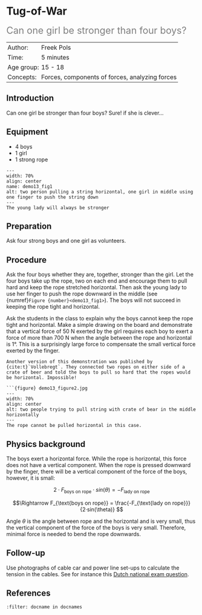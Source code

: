 # Tug-of-War
<span style="font-size: 25px; color: gray;">Can one girl be stronger than four boys?</span>
<table style="width: 100%; border-collapse: collapse; border: none;">
    <tr style="background-color: var(--background-color);">  
        <td style="text-align: left; padding: 3px; border: none; color: var(--text-color)">Author:</td>
        <td style="text-align: left; padding: 3px; border: none; color: var(--text-color)">Freek Pols</td>
    </tr>
    <tr style="background-color: var(--background-color);"> 
        <td style="text-align: left; padding: 3px; border: none; color: var(--text-color)">Time:</td>
        <td style="text-align: left; padding: 3px; border: none; color: var(--text-color)">5 minutes</td>
    </tr>
    <tr style="background-color: var(--background-color);"> 
        <td style="text-align: left; padding: 3px; border: none; color: var(--text-color)">Age group:</td>
        <td style="text-align: left; padding: 3px; border: none; color: var(--text-color)">15 - 18</td>
    </tr>
    <tr style="background-color: var(--background-color);"> 
        <td style="text-align: left; padding: 3px; border: none; color: var(--text-color)">Concepts:</td>
        <td style="text-align: left; padding: 3px; border: none; color: var(--text-color)">Forces, components of forces, analyzing forces</td>
    </tr>
</table>

## Introduction
Can one girl be stronger than four boys? Sure! if she is clever…

## Equipment
* 4 boys 
* 1 girl
* 1 strong rope

```{figure} demo13_figure1.jpg
---
width: 70%
align: center
name: demo13_fig1
alt: two person pulling a string horizontal, one girl in middle using one finger to push the string down
---
The young lady will always be stronger
```

## Preparation
Ask four strong boys and one girl as volunteers.

## Procedure
Ask the four boys whether they are, together, stronger than the girl. Let the four boys take up the rope, two on each end and encourage them to pull hard and keep the rope stretched horizontal. Then ask the young lady to use her finger to push the rope downward in the middle (see {numref}`Figure {number}<demo13_fig1>`). The boys will not succeed in keeping the rope tight and horizontal. 

Ask the students in the class to explain why the boys cannot keep the rope tight and horizontal. Make a simple drawing on the board and demonstrate that a vertical force of 50 N exerted by the girl requires each boy to exert a force of more than 700 N when the angle between the rope and horizontal is 1°. This is a surprisingly large force to compensate the small vertical force exerted by the finger.

```{tip}
Another version of this demonstration was published by {cite:t}`Vollebregt`. They connected two ropes on either side of a crate of beer and told the boys to pull so hard that the ropes would be horizontal. Impossible! 

```{figure} demo13_figure2.jpg
---
width: 70%
align: center
alt: two people trying to pull string with crate of bear in the middle horizontally
---
The rope cannot be pulled horizontal in this case.
```

## Physics background
The boys exert a horizontal force. While the rope is horizontal, this force does not have a vertical component. When the rope is pressed downward by the finger, there will be a vertical component of the force of the boys, however, it is small:

$$2\cdot F_{\text{boys on rope}} \cdot sin(\theta) = -F_{\text{lady on rope}}$$

$$\Rightarrow  F_{\text{boys on rope}} = \frac{-F_{\text{lady on rope}}}{2·sin(\theta)} $$

Angle $\theta$ is the angle between rope and the horizontal and is very small, thus the vertical component of the force of the boys is very small. Therefore, minimal force is needed to bend the rope downwards. 

## Follow-up
Use photographs of cable car and power line set-ups to calculate the tension in the cables. See for instance this <a href="https://newsroom.nvon.nl/files/default/nah151vb.pdf" target="_blank">Dutch national exam question</a>.

## References

```{bibliography}
:filter: docname in docnames
```